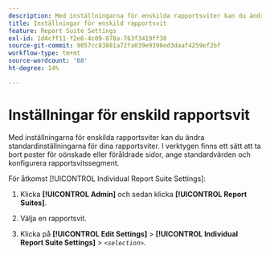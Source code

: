 ```yaml
---
description: Med inställningarna för enskilda rapportsviter kan du ändra standardinställningarna för dina rapportsviter. I verktygen finns ett sätt att ta bort poster för oönskade eller föråldrade sidor, ange standardvärden och konfigurera rapportsvitssegment.
title: Inställningar för enskild rapportsvit
feature: Report Suite Settings
exl-id: 1d4cff11-f2e6-4c09-878a-763f3419ff38
source-git-commit: 9057cc83881a72fa039e9398ed3daaf4259ef2bf
workflow-type: tm+mt
source-wordcount: '88'
ht-degree: 14%

---
```


# Inställningar för enskild rapportsvit

Med inställningarna för enskilda rapportsviter kan du ändra standardinställningarna för dina rapportsviter. I verktygen finns ett sätt att ta bort poster för oönskade eller föråldrade sidor, ange standardvärden och konfigurera rapportsvitssegment.

För åtkomst [!UICONTROL Individual Report Suite Settings]:

1. Klicka **[!UICONTROL Admin]** och sedan klicka **[!UICONTROL Report Suites]**.

1. Välja en rapportsvit.
1. Klicka på **[!UICONTROL Edit Settings]** > **[!UICONTROL Individual Report Suite Settings]** > *`<selection>`*.
